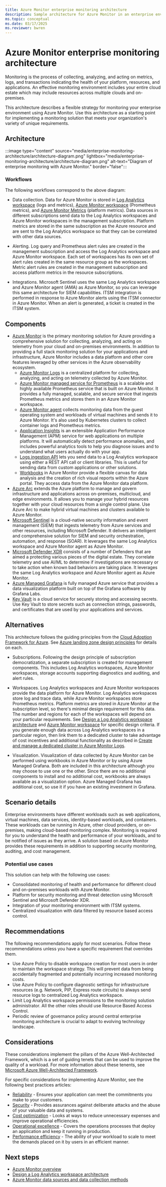 ```yaml
---
title: Azure Monitor enterprise monitoring architecture
description: Sample architecture for Azure Monitor in an enterprise environment.
ms.topic: conceptual
ms.date: 03/17/2025
ms.reviewer: bwren
---
```


# Azure Monitor enterprise monitoring architecture

Monitoring is the process of collecting, analyzing, and acting on metrics, logs, and transactions indicating the health of your platform, resources, and applications. An effective monitoring environment includes your entire cloud estate which may include resources across multiple clouds and on-premises. 

This architecture describes a flexible strategy for monitoring your enterprise environment using Azure Monitor. Use this architecture as a starting point for implementing a monitoring solution that meets your organization's variety of unique requirements.

## Architecture

:::image type="content" source="media/enterprise-monitoring-architecture/architecture-diagram.png" lightbox="media/enterprise-monitoring-architecture/architecture-diagram.png" alt-text="Diagram of enterprise monitoring with Azure Monitor." border="false":::


### Workflows

The following workflows correspond to the above diagram:

- Data collection. Data for Azure Monitor is stored in [Log Analytics workspace](/azure/azure-monitor/logs/log-analytics-workspace-overview) (logs and metrics), [Azure Monitor workspace](/azure/azure-monitor/essentials/azure-monitor-workspace-overview) (Prometheus metrics), and [Azure Monitor Metrics](/azure/azure-monitor/essentials/data-platform-metrics) (platform metrics). Data sources in different subscriptions send data to the Log Analytics workspaces and Azure Monitor workspaces in the management subscription. Platform metrics are stored in the same subscription as the Azure resource and are sent to the Log Analytics workspace so that they can be correlated with other data sources. 

- Alerting. Log query and Prometheus alert rules are created in the management subscription and access the Log Analytics workspace and Azure Monitor workspace. Each set of workspaces has its own set of alert rules created in the same resource group as the workspaces. Metric alert rules are created in the management subscription and access platform metrics in the resource subscriptions.

- Integrations. Microsoft Sentinel uses the same Log Analytics workspace and Azure Monitor agent (AMA) as Azure Monitor, so you can leverage this same architecture for SIEM capabilities. ITSM integration is performed in response to Azure Monitor alerts using the ITSM connector in Azure Monitor. When an alert is generated, a ticket is created in the ITSM system.

## Components

- [Azure Monitor](/azure/azure-monitor/overview) is the primary monitoring solution for Azure providing a comprehensive solution for collecting, analyzing, and acting on telemetry from your cloud and on-premises environments. In addition to providing a full stack monitoring solution for your applications and infrastructure, Azure Monitor includes a data platform and other core features leveraged by other services in the Azure observability ecosystem.
  - [Azure Monitor Logs](/azure/azure-monitor/logs/data-platform-logs) is a centralized platform for collecting, analyzing, and acting on telemetry collected by Azure Monitor.
  - [Azure Monitor managed service for Prometheus](/azure/azure-monitor/essentials/prometheus-metrics-overview) is a scalable and highly available Prometheus service that is built on Azure Monitor. It provides a fully managed, scalable, and secure service that ingests Prometheus metrics and stores them in an Azure Monitor workspace.
  - [Azure Monitor agent](/azure/azure-monitor/agents/azure-monitor-agent-overview) collects monitoring data from the guest operating system and workloads of virtual machines and sends it to Azure Monitor. It's also used by Kubernetes clusters to collect container logs and Prometheus metrics.
  - [Application Insights](/azure/azure-monitor/app/app-insights-overview) is an extensible Application Performance Management (APM) service for web applications on multiple platforms. It will automatically detect performance anomalies, and includes powerful analytics tools to help you diagnose issues and to understand what users actually do with your app. 
  - [Logs ingestion API](/azure/azure-monitor/logs/logs-ingestion-api-overview) lets you send data to a Log Analytics workspace using either a REST API call or client libraries. This is useful for sending data from custom applications or other solutions.
  - [Workbooks](/azure/azure-monitor/visualize/workbooks-overview) in Azure Monitor provide a flexible canvas for data analysis and the creation of rich visual reports within the Azure portal. They access data from the Azure Monitor data platform.
- [Azure Arc](/azure/azure-arc/overview) extends the Azure platform to manage and govern infrastructure and applications across on-premises, multicloud, and edge environments. It allows you to manage your hybrid resources together with your cloud resources from a single control plane. Use Azure Arc to make hybrid virtual machines and clusters available to Azure Monitor.
- [Microsoft Sentinel](/azure/sentinel/overview) is a cloud-native security information and event management (SIEM) that ingests telemetry from Azure services and other resources, including Microsoft Defender. It delivers an intelligent and comprehensive solution for SIEM and security orchestration, automation, and response (SOAR). It leverages the same Log Analytics workspace and Azure Monitor agent as Azure Monitor.
- [Microsoft Defender XDR](/defender-xdr/microsoft-365-defender) consists of a number of Defenders that are aimed a protecting various pieces of the digital estate. They correlate telemetry and use AI/ML to determine if investigations are necessary or to take action when known bad behaviors are taking place.  It leverages the same Log Analytics workspace and Azure Monitor agent as Azure Monitor.
- [Azure Managed Grafana](/azure/managed-grafana/overview) is fully managed Azure service that provides a data visualization platform built on top of the Grafana software by Grafana Labs.
- [Key Vault](/azure/key-vault/general/overview) is a cloud service for securely storing and accessing secrets. Use Key Vault to store secrets such as connection strings, passwords, and certificates that are used by your applications and services.


## Alternatives
This architecture follows the guiding principles from the [Cloud Adoption Framework for Azure](/azure/cloud-adoption-framework). See [Azure landing zone design principles](/azure/cloud-adoption-framework/ready/landing-zone/design-principles) for details on each.

- Subscriptions. Following the design principle of subscription democratization, a separate subscription is created for management components. This includes Log Analytics workspaces, Azure Monitor workspaces, storage accounts supporting diagnostics and auditing, and alert rules.

- Workspaces. Log Analytics workspaces and Azure Monitor workspaces provide the data platform for Azure Monitor. Log Analytics workspaces store log and trace data, while Azure Monitor workspaces store Prometheus metrics. Platform metrics are stored in Azure Monitor at the subscription level, so there's minimal design requirement for this data. The number and regions for each of the workspaces will depend on your particular requirements. See [Design a Log Analytics workspace architecture](/azure/azure-monitor/logs/workspace-design) and [Azure Monitor workspace](/azure/azure-monitor/essentials/azure-monitor-workspace-overview) for specific design criteria. If you generate enough data across Log Analytics workspaces in a particular region, then link them to a dedicated cluster to take advantage of cost incentives and additional functionality as described in [Create and manage a dedicated cluster in Azure Monitor Logs](/azure/azure-monitor/logs/logs-dedicated-clusters).

- Visualization. Visualization of data collected by Azure Monitor can be performed using workbooks in Azure Monitor or by using Azure Managed Grafana. Both are included in this architecture although you may choose to use one or the other. Since there are no additional components to install and no additional cost, workbooks are always available as a visualization option. Azure Managed Grafana has additional cost, so use it if you have an existing investment in Grafana. 


## Scenario details
Enterprise environments have different workloads such as web applications, virtual machines, data services, identity-based workloads, and containers. These workloads can be running in Azure, other cloud providers, or on-premises, making cloud-based monitoring complex. Monitoring is required for you to understand the health and performance of your workloads, and to be notified of issues as they arrive. A solution based on Azure Monitor provides these requirements in addition to supporting security monitoring, auditing, and cost management. 

### Potential use cases

This solution can help with the following use cases:

- Consolidated monitoring of health and performance for different cloud and on-premises workloads with Azure Monitor.
- Platform for security monitoring and threat detection using Microsoft Sentinel and Microsoft Defender XDR.
- Integration of your monitoring environment with ITSM systems.
- Centralized visualization with data filtered by resource based access control.

## Recommendations
The following recommendations apply for most scenarios. Follow these recommendations unless you have a specific requirement that overrides them.

- Use Azure Policy to disable workspace creation for most users in order to maintain the workspace strategy. This will prevent data from being accidentally fragmented and potentially incurring increased monitoring costs.
- Use Azure Policy to configure diagnostic settings for infrastructure resources (e.g. Network, PIP, Express route circuits) to always send resource logs to centralized Log Analytics workspace.
- Limit Log Analytics workspace permissions to the monitoring solution administrator. All the other roles should use Resource Based Access Control.
- Periodic review of governance policy around central enterprise monitoring architecture is crucial to adapt to evolving technology landscape.


## Considerations

These considerations implement the pillars of the Azure Well-Architected Framework, which is a set of guiding tenets that can be used to improve the quality of a workload. For more information about these tenents, see [Microsoft Azure Well-Architected Framework](/azure/architecture/framework).

For specific considerations for implementing Azure Monitor, see the following best practices articles:

- [Reliability](/azure/azure-monitor/best-practices-reliability) - Ensures your application can meet the commitments you make to your customers.
- [Security](/azure/azure-monitor/best-practices-reliability) - Provides assurances against deliberate attacks and the abuse of your valuable data and systems. 
- [Cost optimization](/azure/azure-monitor/best-practices-cost) - Looks at ways to reduce unnecessary expenses and improve operational efficiencies.
- [Operational excellence](/azure/azure-monitor/best-practices-operation) - Covers the operations processes that deploy an application and keep it running in production.
- [Performance efficiency](/azure/azure-monitor/best-practices-performance) - The ability of your workload to scale to meet the demands placed on it by users in an efficient manner.




## Next steps

* [Azure Monitor overview](/azure/azure-monitor/overview)
* [Design a Log Analytics workspace architecture](/azure/azure-monitor/logs/workspace-design)
* [Azure Monitor data sources and data collection methods](/azure/azure-monitor/data-sources)
